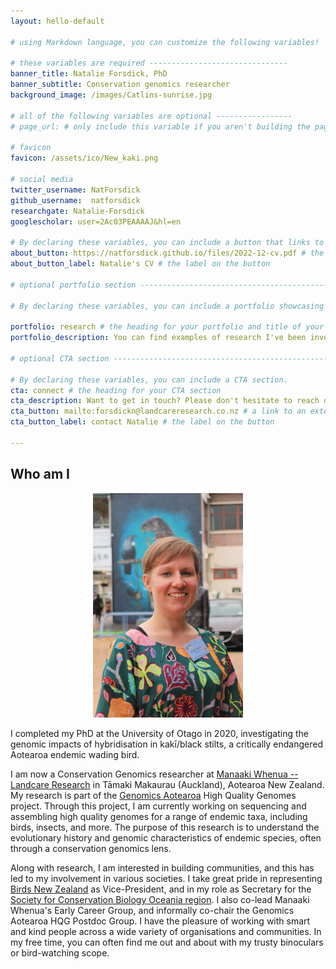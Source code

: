 ```yaml
---
layout: hello-default

# using Markdown language, you can customize the following variables!

# these variables are required -------------------------------
banner_title: Natalie Forsdick, PhD
banner_subtitle: Conservation genomics researcher
background_image: /images/Catlins-sunrise.jpg

# all of the following variables are optional -----------------
# page_url: # only include this variable if you aren't building the page to your primary domain 

# favicon
favicon: /assets/ico/New_kaki.png

# social media
twitter_username: NatForsdick 
github_username:  natforsdick 
researchgate: Natalie-Forsdick
googlescholar: user=2Ac03PEAAAAJ&hl=en

# By declaring these variables, you can include a button that links to an external website or to media.
about_button: https://natforsdick.github.io/files/2022-12-cv.pdf # the link
about_button_label: Natalie's CV # the label on the button

# optional portfolio section ------------------------------------------

# By declaring these variables, you can include a portfolio showcasing your work and organize your portfolio's items into a custom layout, all without adding any CSS. In addition, you must 1) create an HTML file in the_includes folder for each project with the text you'd like to display, and 2) create a YAML file in the _data folder describing the order in which each project should be shown and categorized. See `/includes/example.html` and `/_data/work.yml` for examples.

portfolio: research # the heading for your portfolio and title of your YAML file
portfolio_description: You can find examples of research I've been involved with below</a>

# optional CTA section --------------------------------------------------

# By declaring these variables, you can include a CTA section.
cta: connect # the heading for your CTA section
cta_description: Want to get in touch? Please don't hesitate to reach out. # a description to be desplayed below the heading and above the content
cta_button: mailto:forsdickn@landcareresearch.co.nz # a link to an external website or to media
cta_button_label: contact Natalie # the label on the button

---			
```

[//]: # (write a bit about yourself here)
## Who am I

<div style="text-align: center;">
<img width="240" src="./images/Nat-BirdsNZ2021-MSzabo.jpeg" alt="A profile photo of Natalie Forsdick taken by Michael Szabo. Natalie has short light brown hair, and wears a dark green dress with large coloured flowers.">
</div>

<!-- Ko Ngāti Pākehā te iwi, ko Rangiora whenua tupu, ko Natalie Forsdick ahau. -->
I completed my PhD at the University of Otago in 2020, investigating the genomic impacts of hybridisation in kakī/black stilts, a critically endangered Aotearoa endemic wading bird.

I am now a Conservation Genomics researcher at [Manaaki Whenua -- Landcare Research](https://www.landcareresearch.co.nz/) in Tāmaki Makaurau (Auckland), Aotearoa New Zealand. My research is part of the [Genomics Aotearoa](https://www.genomics-aotearoa.org.nz/) High Quality Genomes project. Through this project, I am currently working on sequencing and assembling high quality genomes for a range of endemic taxa, including birds, insects, and more. The purpose of this research is to understand the evolutionary history and genomic characteristics of endemic species, often through a conservation genomics lens. 

Along with research, I am interested in building communities, and this has led to my involvement in various societies. I take great pride in representing [Birds New Zealand](https://www.birdsnz.org.nz) as Vice-President, and in my role as Secretary for the [Society for Conservation Biology Oceania region](https://scboceania.org). I also co-lead Manaaki Whenua's Early Career Group, and informally co-chair the Genomics Aotearoa HQG Postdoc Group. I have the pleasure of working with smart and kind people across a wide variety of organisations and communities. In my free time, you can often find me out and about with my trusty binoculars or bird-watching scope.
